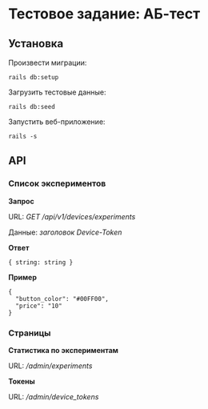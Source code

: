 # Тестовое задание: АБ-тест

## Установка

Произвести миграции:
```
rails db:setup
```

Загрузить тестовые данные:
```
rails db:seed
```

Запустить веб-приложение:
```
rails -s
```

## API

### Список экспериментов

**Запрос**

URL: *GET /api/v1/devices/experiments*

Данные: *заголовок Device-Token*

**Ответ**
```
{ string: string }
```

**Пример**
```
{
  "button_color": "#00FF00",
  "price": "10"
}
```

### Страницы

**Статистика по экcпериментам**

URL: */admin/experiments*

**Токены**

URL: */admin/device_tokens*
